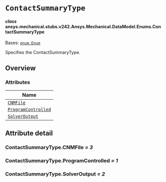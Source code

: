 # `ContactSummaryType`



#### *class* ansys.mechanical.stubs.v242.Ansys.Mechanical.DataModel.Enums.ContactSummaryType

Bases: [`enum.Enum`](https://docs.python.org/3/library/enum.html#enum.Enum)

Specifies the ContactSummaryType.

<!-- !! processed by numpydoc !! -->

<a id="overview"></a>

## Overview

### Attributes

| Name |
| -------------------------------------------------------------- |
| [`CNMFile`](#ContactSummaryType.CNMFile) |
| [`ProgramControlled`](#ContactSummaryType.ProgramControlled) |
| [`SolverOutput`](#ContactSummaryType.SolverOutput) |

<a id="attribute-detail"></a>

## Attribute detail

<a id="ContactSummaryType.CNMFile"></a>

### ContactSummaryType.CNMFile *= 3*

<a id="ContactSummaryType.ProgramControlled"></a>

### ContactSummaryType.ProgramControlled *= 1*

<a id="ContactSummaryType.SolverOutput"></a>

### ContactSummaryType.SolverOutput *= 2*


